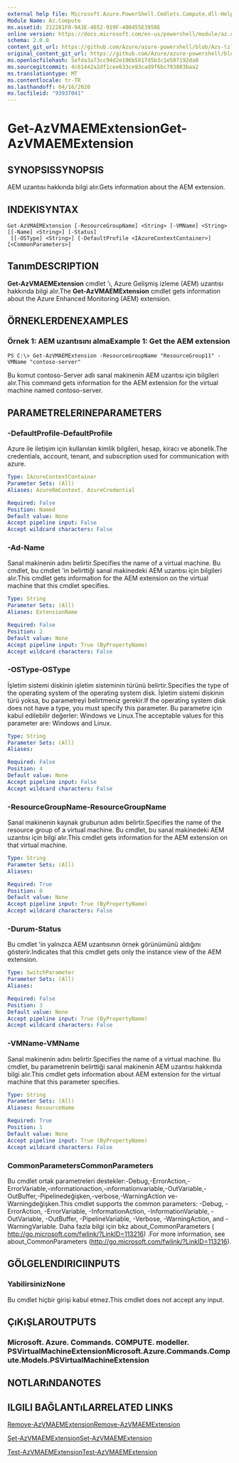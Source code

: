 ```yaml
---
external help file: Microsoft.Azure.PowerShell.Cmdlets.Compute.dll-Help-Help.xml
Module Name: Az.Compute
ms.assetid: 212281F0-9A3E-4652-919F-400455E3950E
online version: https://docs.microsoft.com/en-us/powershell/module/az.compute/get-azvmaemextension
schema: 2.0.0
content_git_url: https://github.com/Azure/azure-powershell/blob/Azs-tzl/src/Compute/Compute/help/Get-AzVMAEMExtension.md
original_content_git_url: https://github.com/Azure/azure-powershell/blob/Azs-tzl/src/Compute/Compute/help/Get-AzVMAEMExtension.md
ms.openlocfilehash: 5efda3a73cc94d2e196b5817d5b3c1e507192da0
ms.sourcegitcommit: 4c61442a2df1cee633ce93cad9f6bc793803baa2
ms.translationtype: MT
ms.contentlocale: tr-TR
ms.lasthandoff: 04/16/2020
ms.locfileid: "93937041"
---
```

# <span data-ttu-id="9d0cd-101">Get-AzVMAEMExtension</span><span class="sxs-lookup"><span data-stu-id="9d0cd-101">Get-AzVMAEMExtension</span></span>

## <span data-ttu-id="9d0cd-102">SYNOPSIS</span><span class="sxs-lookup"><span data-stu-id="9d0cd-102">SYNOPSIS</span></span>
<span data-ttu-id="9d0cd-103">AEM uzantısı hakkında bilgi alır.</span><span class="sxs-lookup"><span data-stu-id="9d0cd-103">Gets information about the AEM extension.</span></span>

## <span data-ttu-id="9d0cd-104">INDEKI</span><span class="sxs-lookup"><span data-stu-id="9d0cd-104">SYNTAX</span></span>

```
Get-AzVMAEMExtension [-ResourceGroupName] <String> [-VMName] <String> [[-Name] <String>] [-Status]
 [[-OSType] <String>] [-DefaultProfile <IAzureContextContainer>] [<CommonParameters>]
```

## <span data-ttu-id="9d0cd-105">Tanım</span><span class="sxs-lookup"><span data-stu-id="9d0cd-105">DESCRIPTION</span></span>
<span data-ttu-id="9d0cd-106">**Get-AzVMAEMExtension** cmdlet 'ı, Azure Gelişmiş izleme (AEM) uzantısı hakkında bilgi alır.</span><span class="sxs-lookup"><span data-stu-id="9d0cd-106">The **Get-AzVMAEMExtension** cmdlet gets information about the Azure Enhanced Monitoring (AEM) extension.</span></span>

## <span data-ttu-id="9d0cd-107">ÖRNEKLERDEN</span><span class="sxs-lookup"><span data-stu-id="9d0cd-107">EXAMPLES</span></span>

### <span data-ttu-id="9d0cd-108">Örnek 1: AEM uzantısını alma</span><span class="sxs-lookup"><span data-stu-id="9d0cd-108">Example 1: Get the AEM extension</span></span>
```
PS C:\> Get-AzVMAEMExtension -ResourceGroupName "ResourceGroup11" -VMName "contoso-server"
```

<span data-ttu-id="9d0cd-109">Bu komut contoso-Server adlı sanal makinenin AEM uzantısı için bilgileri alır.</span><span class="sxs-lookup"><span data-stu-id="9d0cd-109">This command gets information for the AEM extension for the virtual machine named contoso-server.</span></span>

## <span data-ttu-id="9d0cd-110">PARAMETRELERINE</span><span class="sxs-lookup"><span data-stu-id="9d0cd-110">PARAMETERS</span></span>

### <span data-ttu-id="9d0cd-111">-DefaultProfile</span><span class="sxs-lookup"><span data-stu-id="9d0cd-111">-DefaultProfile</span></span>
<span data-ttu-id="9d0cd-112">Azure ile iletişim için kullanılan kimlik bilgileri, hesap, kiracı ve abonelik.</span><span class="sxs-lookup"><span data-stu-id="9d0cd-112">The credentials, account, tenant, and subscription used for communication with azure.</span></span>

```yaml
Type: IAzureContextContainer
Parameter Sets: (All)
Aliases: AzureRmContext, AzureCredential

Required: False
Position: Named
Default value: None
Accept pipeline input: False
Accept wildcard characters: False
```

### <span data-ttu-id="9d0cd-113">-Ad</span><span class="sxs-lookup"><span data-stu-id="9d0cd-113">-Name</span></span>
<span data-ttu-id="9d0cd-114">Sanal makinenin adını belirtir.</span><span class="sxs-lookup"><span data-stu-id="9d0cd-114">Specifies the name of a virtual machine.</span></span>
<span data-ttu-id="9d0cd-115">Bu cmdlet, bu cmdlet 'in belirttiği sanal makinedeki AEM uzantısı için bilgileri alır.</span><span class="sxs-lookup"><span data-stu-id="9d0cd-115">This cmdlet gets information for the AEM extension on the virtual machine that this cmdlet specifies.</span></span>

```yaml
Type: String
Parameter Sets: (All)
Aliases: ExtensionName

Required: False
Position: 2
Default value: None
Accept pipeline input: True (ByPropertyName)
Accept wildcard characters: False
```

### <span data-ttu-id="9d0cd-116">-OSType</span><span class="sxs-lookup"><span data-stu-id="9d0cd-116">-OSType</span></span>
<span data-ttu-id="9d0cd-117">İşletim sistemi diskinin işletim sisteminin türünü belirtir.</span><span class="sxs-lookup"><span data-stu-id="9d0cd-117">Specifies the type of the operating system of the operating system disk.</span></span>
<span data-ttu-id="9d0cd-118">İşletim sistemi diskinin türü yoksa, bu parametreyi belirtmeniz gerekir.</span><span class="sxs-lookup"><span data-stu-id="9d0cd-118">If the operating system disk does not have a type, you must specify this parameter.</span></span>
<span data-ttu-id="9d0cd-119">Bu parametre için kabul edilebilir değerler: Windows ve Linux.</span><span class="sxs-lookup"><span data-stu-id="9d0cd-119">The acceptable values for this parameter are: Windows and Linux.</span></span>

```yaml
Type: String
Parameter Sets: (All)
Aliases: 

Required: False
Position: 4
Default value: None
Accept pipeline input: False
Accept wildcard characters: False
```

### <span data-ttu-id="9d0cd-120">-ResourceGroupName</span><span class="sxs-lookup"><span data-stu-id="9d0cd-120">-ResourceGroupName</span></span>
<span data-ttu-id="9d0cd-121">Sanal makinenin kaynak grubunun adını belirtir.</span><span class="sxs-lookup"><span data-stu-id="9d0cd-121">Specifies the name of the resource group of a virtual machine.</span></span>
<span data-ttu-id="9d0cd-122">Bu cmdlet, bu sanal makinedeki AEM uzantısı için bilgi alır.</span><span class="sxs-lookup"><span data-stu-id="9d0cd-122">This cmdlet gets information for the AEM extension on that virtual machine.</span></span>

```yaml
Type: String
Parameter Sets: (All)
Aliases: 

Required: True
Position: 0
Default value: None
Accept pipeline input: True (ByPropertyName)
Accept wildcard characters: False
```

### <span data-ttu-id="9d0cd-123">-Durum</span><span class="sxs-lookup"><span data-stu-id="9d0cd-123">-Status</span></span>
<span data-ttu-id="9d0cd-124">Bu cmdlet 'in yalnızca AEM uzantısının örnek görünümünü aldığını gösterir.</span><span class="sxs-lookup"><span data-stu-id="9d0cd-124">Indicates that this cmdlet gets only the instance view of the AEM extension.</span></span>

```yaml
Type: SwitchParameter
Parameter Sets: (All)
Aliases: 

Required: False
Position: 3
Default value: None
Accept pipeline input: True (ByPropertyName)
Accept wildcard characters: False
```

### <span data-ttu-id="9d0cd-125">-VMName</span><span class="sxs-lookup"><span data-stu-id="9d0cd-125">-VMName</span></span>
<span data-ttu-id="9d0cd-126">Sanal makinenin adını belirtir.</span><span class="sxs-lookup"><span data-stu-id="9d0cd-126">Specifies the name of a virtual machine.</span></span>
<span data-ttu-id="9d0cd-127">Bu cmdlet, bu parametrenin belirttiği sanal makinenin AEM uzantısı hakkında bilgi alır.</span><span class="sxs-lookup"><span data-stu-id="9d0cd-127">This cmdlet gets information about AEM extension for the virtual machine that this parameter specifies.</span></span>

```yaml
Type: String
Parameter Sets: (All)
Aliases: ResourceName

Required: True
Position: 1
Default value: None
Accept pipeline input: True (ByPropertyName)
Accept wildcard characters: False
```

### <span data-ttu-id="9d0cd-128">CommonParameters</span><span class="sxs-lookup"><span data-stu-id="9d0cd-128">CommonParameters</span></span>
<span data-ttu-id="9d0cd-129">Bu cmdlet ortak parametreleri destekler:-Debug,-ErrorAction,-ErrorVariable,-ınformationaction,-ınformationvariable,-OutVariable,-OutBuffer,-Pipelinedeğişken,-verbose,-WarningAction ve-Warningdeğişken.</span><span class="sxs-lookup"><span data-stu-id="9d0cd-129">This cmdlet supports the common parameters: -Debug, -ErrorAction, -ErrorVariable, -InformationAction, -InformationVariable, -OutVariable, -OutBuffer, -PipelineVariable, -Verbose, -WarningAction, and -WarningVariable.</span></span> <span data-ttu-id="9d0cd-130">Daha fazla bilgi için bkz about_CommonParameters ( http://go.microsoft.com/fwlink/?LinkID=113216) .</span><span class="sxs-lookup"><span data-stu-id="9d0cd-130">For more information, see about_CommonParameters (http://go.microsoft.com/fwlink/?LinkID=113216).</span></span>

## <span data-ttu-id="9d0cd-131">GÖLGELENDIRICI</span><span class="sxs-lookup"><span data-stu-id="9d0cd-131">INPUTS</span></span>

### <span data-ttu-id="9d0cd-132">Yabilirsiniz</span><span class="sxs-lookup"><span data-stu-id="9d0cd-132">None</span></span>
<span data-ttu-id="9d0cd-133">Bu cmdlet hiçbir girişi kabul etmez.</span><span class="sxs-lookup"><span data-stu-id="9d0cd-133">This cmdlet does not accept any input.</span></span>

## <span data-ttu-id="9d0cd-134">ÇıKıŞLAR</span><span class="sxs-lookup"><span data-stu-id="9d0cd-134">OUTPUTS</span></span>

### <span data-ttu-id="9d0cd-135">Microsoft. Azure. Commands. COMPUTE. modeller. PSVirtualMachineExtension</span><span class="sxs-lookup"><span data-stu-id="9d0cd-135">Microsoft.Azure.Commands.Compute.Models.PSVirtualMachineExtension</span></span>

## <span data-ttu-id="9d0cd-136">NOTLARıNDA</span><span class="sxs-lookup"><span data-stu-id="9d0cd-136">NOTES</span></span>

## <span data-ttu-id="9d0cd-137">ILGILI BAĞLANTıLAR</span><span class="sxs-lookup"><span data-stu-id="9d0cd-137">RELATED LINKS</span></span>

[<span data-ttu-id="9d0cd-138">Remove-AzVMAEMExtension</span><span class="sxs-lookup"><span data-stu-id="9d0cd-138">Remove-AzVMAEMExtension</span></span>](./Remove-AzVMAEMExtension.md)

[<span data-ttu-id="9d0cd-139">Set-AzVMAEMExtension</span><span class="sxs-lookup"><span data-stu-id="9d0cd-139">Set-AzVMAEMExtension</span></span>](./Set-AzVMAEMExtension.md)

[<span data-ttu-id="9d0cd-140">Test-AzVMAEMExtension</span><span class="sxs-lookup"><span data-stu-id="9d0cd-140">Test-AzVMAEMExtension</span></span>](./Test-AzVMAEMExtension.md)



